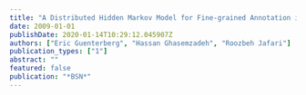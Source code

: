 ```yaml
---
title: "A Distributed Hidden Markov Model for Fine-grained Annotation in Body Sensor Networks"
date: 2009-01-01
publishDate: 2020-01-14T10:29:12.045907Z
authors: ["Eric Guenterberg", "Hassan Ghasemzadeh", "Roozbeh Jafari"]
publication_types: ["1"]
abstract: ""
featured: false
publication: "*BSN*"
---
```



